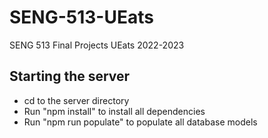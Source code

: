 # SENG-513-UEats

SENG 513 Final Projects UEats 2022-2023

## Starting the server

- cd to the server directory
- Run "npm install" to install all dependencies
- Run "npm run populate" to populate all database models
